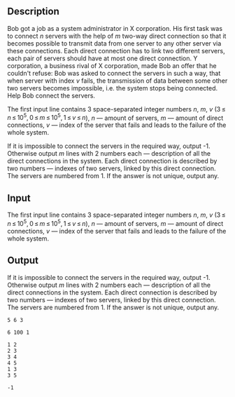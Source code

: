 ## Description

<div><p>Bob got a job as a system administrator in X corporation. His first task was to connect <span class="tex-span"><i>n</i></span> servers with the help of <span class="tex-span"><i>m</i></span> two-way direct connection so that it becomes possible to transmit data from one server to any other server via these connections. Each direct connection has to link two different servers, each pair of servers should have at most one direct connection. Y corporation, a business rival of X corporation, made Bob an offer that he couldn't refuse: Bob was asked to connect the servers in such a way, that when server with index <span class="tex-span"><i>v</i></span> fails, the transmission of data between some other two servers becomes impossible, i.e. the system stops being connected. Help Bob connect the servers.</p></div><div class="input-specification"><p>The first input line contains 3 space-separated integer numbers <span class="tex-span"><i>n</i></span>, <span class="tex-span"><i>m</i></span>, <span class="tex-span"><i>v</i></span> (<span class="tex-span">3 ≤ <i>n</i> ≤ 10<sup class="upper-index">5</sup>, 0 ≤ <i>m</i> ≤ 10<sup class="upper-index">5</sup>, 1 ≤ <i>v</i> ≤ <i>n</i></span>), <span class="tex-span"><i>n</i></span> — amount of servers, <span class="tex-span"><i>m</i></span> — amount of direct connections, <span class="tex-span"><i>v</i></span> — index of the server that fails and leads to the failure of the whole system.</p></div><div class="output-specification"><p>If it is impossible to connect the servers in the required way, output <span class="tex-font-style-tt">-1</span>. Otherwise output <span class="tex-span"><i>m</i></span> lines with 2 numbers each — description of all the direct connections in the system. Each direct connection is described by two numbers — indexes of two servers, linked by this direct connection. The servers are numbered from 1. If the answer is not unique, output any.</p></div>

## Input

<p>The first input line contains 3 space-separated integer numbers <span class="tex-span"><i>n</i></span>, <span class="tex-span"><i>m</i></span>, <span class="tex-span"><i>v</i></span> (<span class="tex-span">3 ≤ <i>n</i> ≤ 10<sup class="upper-index">5</sup>, 0 ≤ <i>m</i> ≤ 10<sup class="upper-index">5</sup>, 1 ≤ <i>v</i> ≤ <i>n</i></span>), <span class="tex-span"><i>n</i></span> — amount of servers, <span class="tex-span"><i>m</i></span> — amount of direct connections, <span class="tex-span"><i>v</i></span> — index of the server that fails and leads to the failure of the whole system.</p>

## Output

<p>If it is impossible to connect the servers in the required way, output <span class="tex-font-style-tt">-1</span>. Otherwise output <span class="tex-span"><i>m</i></span> lines with 2 numbers each — description of all the direct connections in the system. Each direct connection is described by two numbers — indexes of two servers, linked by this direct connection. The servers are numbered from 1. If the answer is not unique, output any.</p>





```input1
5 6 3

```




```input2
6 100 1

```




```output1
1 2
2 3
3 4
4 5
1 3
3 5

```




```output2
-1

```


